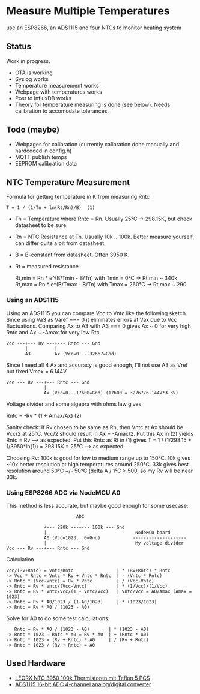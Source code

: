 # Measure Multiple Temperatures

use an ESP8266, an ADS1115 and four NTCs to monitor heating system

## Status

Work in progress.

* OTA is working
* Syslog works
* Temperature measurement works
* Webpage with temperatures works
* Post to InfluxDB works
* Theory for temperature measuring is done (see below). Needs calibration to accomodate tolerances.

## Todo (maybe)

* Webpages for calibration (currently calibration done manually and hardcoded in config.h)
* MQTT publish temps
* EEPROM calibration data

## NTC Temperature Measurement

Formula for getting temperature in K from measuring Rntc

    T = 1 / (1/Tn + ln(Rt/Rn)/B)  (1)

* Tn = Temperature where Rntc = Rn. Usually 25°C -> 298.15K, but check datasheet to be sure.
* Rn = NTC Resistance at Tn. Usually 10k .. 100k. Better measure yourself, can differ quite a bit from datasheet.
* B = B-constant from datasheet. Often 3950 K.
* Rt = measured resistance

    Rt,min = Rn * e^(B/Tmin - B/Tn)  with Tmin = 0°C   -> Rt,min ~ 340k
    Rt,max = Rn * e^(B/Tmax - B/Tn)  with Tmax = 260°C -> Rt,max ~ 290

### Using an ADS1115

Using an ADS1115 you can compare Vcc to Vntc like the following sketch.
Since using Va3 as Varef === 0 it eliminates errors at Vax due to Vcc fluctuations.
Comparing Ax to A3 with A3 === 0 gives Ax ~ 0 for very high Rntc and Ax ~ -Amax for very low Rtc.

    Vcc ---+--- Rv ---+--- Rntc --- Gnd 
           |          |
           A3         Ax (Vcc=0...-32667=Gnd)

Since I need all 4 Ax and accuracy is good enough, I'll not use A3 as Vref but fixed Vmax = 6.144V

    Vcc --- Rv ---+--- Rntc --- Gnd 
                  |
                  Ax (Vcc=0...17600=Gnd) (17600 = 32767/6.144V*3.3V)

Voltage divider and some algebra with ohms law gives

Rntc = -Rv * (1 + Amax/Ax) (2)

Sanity check: 
If Rv chosen to be same as Rn, then Vntc at Ax should be Vcc/2 at 25°C.
Vcc/2 should result in Ax = -Amax/2. Put this Ax in (2) yields Rntc = Rv --> as expected.
Put this Rntc as Rt in (1) gives T = 1 / (1/298.15 + 1/3950*ln(1)) = 298.15K = 25°C --> as expected.

Choosing Rv: 
100k is good for low to medium range up to 150°C. 
10k gives ~10x better resolution at high temperatures around 250°C.
33k gives best resolution around 50°C +/- 50°C (delta A / 1°C > 500, so my Rv will be near 33k.

### Using ESP8266 ADC via NodeMCU A0

This method is less accurate, but maybe good enough for some usecase:

                              ADC
                               |
                  +--- 220k ---+--- 100k --- Gnd
                  |                                 NodeMCU board
                  A0 (Vcc=1023...0=Gnd)            --------------------
                  |                                 My voltage divider
    Vcc --- Rv ---+--- Rntc --- Gnd

Calculation

    Vcc/(Rv+Rntc) = Vntc/Rntc                | * (Rv+Rntc) * Rntc
    -> Vcc * Rntc = Vntc * Rv + Vntc * Rntc  | - (Vntc * Rntc)        
    -> Rntc * (Vcc-Vntc) = Rv * Vntc         | / (Vcc-Vntc)
    -> Rntc = Rv * Vntc/(Vcc-Vntc)           | * (1/Vcc)/(1/Vcc)
    -> Rntc = Rv * Vntc/Vcc/(1 - Vntc/Vcc)   | Vntc/Vcc = A0/Amax (Amax = 1023)
    -> Rntc = Rv * A0/1023 / (1-A0/1023)     | * (1023/1023)
    -> Rntc = Rv * A0 / (1023 - A0)

Solve for A0 to do some test calculations: 

       Rntc = Rv * A0 / (1023 - A0)       | * (1023 - A0)
    -> Rntc * 1023 - Rntc * A0 = Rv * A0  | + (Rntc * A0)
    -> Rntc * 1023 = (Rv + Rntc) * A0     | / (Rv + Rntc)
    -> Rntc * 1023 / (Rv + Rntc) = A0 

## Used Hardware

* [LEORX NTC 3950 100k Thermistoren mit Teflon 5 PCS](https://www.amazon.de/dp/B01AA7U82C?ref=ppx_pop_mob_ap_share)
* [ADS1115 16-bit ADC 4-channel analog/digital converter](https://www.amazon.de/dp/B07S9RH1MQ/ref=cm_sw_r_em_apa_i_G.3tFbC2Z5NFAADS1115)
